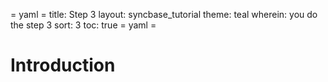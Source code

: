 = yaml =
title: Step 3
layout: syncbase_tutorial
theme: teal
wherein: you do the step 3
sort: 3
toc: true
= yaml =

# Introduction
